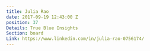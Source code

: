 ```yaml
---
title: Julia Rao
date: 2017-09-19 12:43:00 Z
position: 37
Details: True Blue Insights
Section: board
Link: https://www.linkedin.com/in/julia-rao-0756174/
---
```


